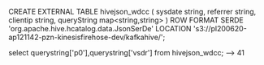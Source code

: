 CREATE EXTERNAL TABLE hivejson_wdcc (
  sysdate string,
  referrer string,
  clientip string,
  queryString map<string,string>
)
ROW FORMAT SERDE 'org.apache.hive.hcatalog.data.JsonSerDe'
LOCATION
  's3://pl200620-ap121142-pzn-kinesisfirehose-dev/kafkahive/';

select querystring['p0'],querystring['vsdr'] from hivejson_wdcc;
--> 41
